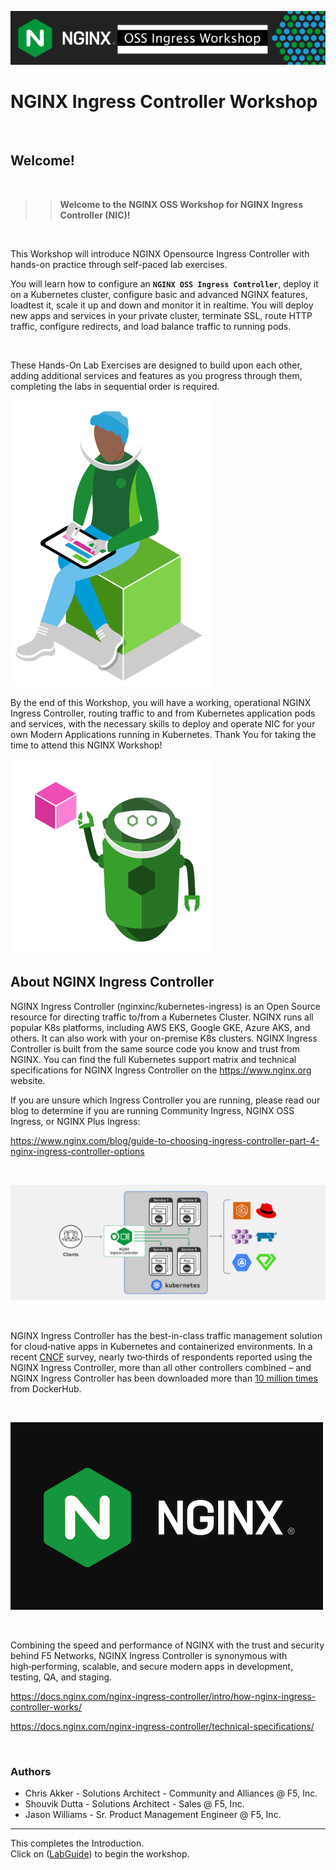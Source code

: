 ![NGINX NIC Workshop Banner](../media/nicossworkshop-banner.png)

# NGINX Ingress Controller Workshop

<br/>

## Welcome!

<br/>

> ><strong>Welcome to the NGINX OSS Workshop for NGINX Ingress Controller (NIC)!</strong>

<br/>

This Workshop will introduce NGINX Opensource Ingress Controller with hands-on practice through self-paced lab exercises.

You will learn how to configure an **`NGINX OSS Ingress Controller`**, deploy it on a Kubernetes cluster, configure basic and advanced NGINX features, loadtest it, scale it up and down and monitor it in realtime.  You will deploy new apps and services in your private cluster, terminate SSL, route HTTP traffic, configure redirects, and load balance traffic to running pods.

<br/>

These Hands-On Lab Exercises are designed to build upon each other, adding additional services and features as you progress through them, completing the labs in sequential order is required. 

![Developer Seated](../media/developer-seated.svg)

By the end of this Workshop, you will have a working, operational NGINX Ingress Controller, routing traffic to and from Kubernetes application pods and services, with the necessary skills to deploy and operate NIC for your own Modern Applications running in Kubernetes.  Thank You for taking the time to attend this NGINX Workshop!

![Robot](../media/robot.svg)

## About NGINX Ingress Controller

NGINX Ingress Controller (nginxinc/kubernetes-ingress) is an Open Source resource for directing traffic to/from a Kubernetes Cluster.  NGINX runs all popular K8s platforms, including AWS EKS, Google GKE, Azure AKS, and others.  It can also work with your on-premise K8s clusters.  NGINX Ingress Controller is built from the same source code you know and trust from NGINX.  You can find the full Kubernetes support matrix and technical specifications for NGINX Ingress Controller on the https://www.nginx.org website.

If you are unsure which Ingress Controller you are running, please read our blog to determine if you are running Community Ingress, NGINX OSS Ingress, or NGINX Plus Ingress:

https://www.nginx.com/blog/guide-to-choosing-ingress-controller-part-4-nginx-ingress-controller-options

<br/>

![NGINX Ingress Controller topology](../media/nic-topology.svg)

<br/>

NGINX Ingress Controller has the best-in-class traffic management solution for cloud‑native apps in Kubernetes and containerized environments. In a recent 
[CNCF](https://www.cncf.io/blog/2018/08/29/cncf-survey-use-of-cloud-native-technologies-in-production-has-grown-over-200-percent/)
survey, nearly two‑thirds of respondents reported using the NGINX Ingress Controller, more than all other controllers combined – and NGINX Ingress Controller has been downloaded more than [10 million
times](https://hub.docker.com/r/nginx/nginx-ingress) from DockerHub. 

<br/>

![NGINX NIC](../media/nginx-2020.png)

<br/>

Combining the speed and performance of NGINX with the trust and security behind F5 Networks, NGINX Ingress Controller is synonymous with high‑performing, scalable, and secure modern apps in development, testing, QA, and staging.

https://docs.nginx.com/nginx-ingress-controller/intro/how-nginx-ingress-controller-works/

https://docs.nginx.com/nginx-ingress-controller/technical-specifications/

<br/>

### Authors
- Chris Akker - Solutions Architect - Community and Alliances @ F5, Inc.
- Shouvik Dutta - Solutions Architect - Sales @ F5, Inc.
- Jason Williams - Sr. Product Management Engineer @ F5, Inc.

-------------

This completes the Introduction.<br/> 
Click on ([LabGuide](../LabGuide.md)) to begin the workshop.

